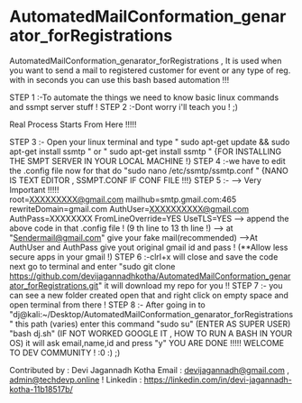 # AutomatedMailConformation_genarator_forRegistrations
AutomatedMailConformation_genarator_forRegistrations , It is used when you want to send a mail to registered customer for event or any type of reg. with in seconds you can use this bash based automation !!!



STEP 1 :-To automate the things we need to know basic linux commands and ssmpt server stuff !
STEP 2 :-Dont worry i'll teach you ! ;)

Real Process Starts From Here !!!!!

STEP 3 :- Open your linux terminal and type "   sudo apt-get update && sudo apt-get install ssmtp    "  or  " sudo apt-get install ssmtp "  {FOR INSTALLING THE SMPT SERVER IN YOUR LOCAL MACHINE !}
STEP 4 :-we have to edit the .config file now for that do  "sudo nano /etc/ssmtp/ssmtp.conf " {NANO IS TEXT EDITOR , SSMPT.CONF IF CONF FILE !!!}
STEP 5 :- --> Very Important !!!!!    
                root=XXXXXXXXX@gmail.com
              mailhub=smtp.gmail.com:465
              rewriteDomain=gmail.com
              AuthUser=XXXXXXXXXX@gmail.com
              AuthPass=XXXXXXXX
              FromLineOverride=YES
              UseTLS=YES
          --> append the above code in that .config file ! (9 th line to 13 th line !)
          --> at "Sendermail@gmail.com" give your fake mail(recommended)
          -->At AuthUser and AuthPass give yout original gmail id and pass ! (**Allow less secure apps in your gmail !)
STEP 6 :-clrl+x will close and save the code next go to terminal and enter "sudo git clone https://github.com/devijagannadhkotha/AutomatedMailConformation_genarator_forRegistrations.git" 
          it will download my repo for you !!
STEP 7 :- you can see a new folder created open that and right click on empty space and open terminal from there !
STEP 8 :- After going in to "dj@kali:~/Desktop/AutomatedMailConformation_genarator_forRegistrations" this path (varies) enter this command 
          "sudo su" (ENTER AS SUPER USER)
          "bash dj.sh" (IF NOT WORKED GOOGLE IT , HOW TO RUN A BASH IN YOUR OS)
          it will ask email,name,id and press "y" 
          YOU ARE DONE !!!!!
          WELCOME TO DEV COMMUNITY ! :0 :) ;)
          
          





         
         
         
         
Contributed by : Devi Jagannadh Kotha 
Email          : devijagannadh@gmail.com , admin@techdevp.online !
Linkedin       : https://linkedin.com/in/devi-jagannadh-kotha-11b18517b/
